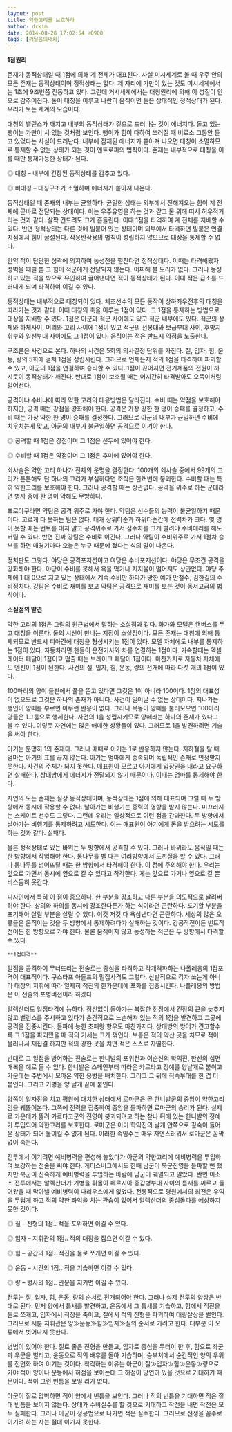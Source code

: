 ```yaml
---
layout: post
title: 약한고리를 보호하라
author: drkim
date: 2014-08-28 17:02:54 +0900
tags: [깨달음의대화]
---
```

  
  


**1점원리**

  


존재가 동적상태일 때 1점에 의해 계 전체가 대표된다. 사실 미시세계로 볼 때 우주 안의 모든 존재는 동적상태이며 정적상태는 없다. 제 자리에 가만이 있는 것도 미시세계에서는 1초에 9조번쯤 진동하고 있다. 그런데 거시세계에서는 대칭원리에 의해 이 성질이 안으로 감추어진다. 둘이 대칭을 이루고 나란히 움직이면 둘은 상대적인 정적상태가 된다. 우리가 보는 세계의 모습이다.

  


대칭의 밸런스가 깨지고 내부의 동적상태가 겉으로 드러나는 것이 에너지다. 돌고 있는 팽이는 가만이 서 있는 것처럼 보인다. 팽이가 힘이 다하여 쓰러질 때 비로소 그동안 돌고 있었다는 사실이 드러난다. 내부에 잠재된 에너지가 쏟아져 나오면 대칭이 소멸하므로 통제할 수 없는 상태가 되는 것이 엔트로피의 법칙이다. 존재는 내부적으로 대칭을 이룰 때만 통제가능한 상태가 된다. 

  


◎ 대칭 – 내부에 긴장된 동적상태를 감추고 있다.   

      
◎ 비대칭 – 대칭구조가 소멸하며 에너지가 쏟아져 나온다. 

  


동적상태일 때 존재의 내부는 균일하다. 균일한 상태는 외부에서 전해져오는 힘이 계 전체에 곧바로 전달되는 상태이다. 이는 우주유영을 하는 것과 같고 물 위에 떠서 허우적거리는 것과 같다. 살짝 건드려도 크게 흔들린다. 이때 1점을 타격하여 계 전체를 지배할 수 있다. 반면 정적상태는 다른 것에 빌붙어 있는 상태이며 외부에서 타격하면 빌붙은 연결지점에서 힘이 굴절된다. 작용반작용의 법칙이 성립하지 않으므로 대상을 통제할 수 없다. 

  


만약 적이 단단한 성곽에 의지하여 농성전을 펼친다면 정적상태다. 이때는 타격해봤자 성벽을 때릴 뿐 그 힘이 적군에게 전달되지 않는다. 어찌해 볼 도리가 없다. 그러나 농성하고 있는 적을 밖으로 유인하여 끌어낸다면 적이 동적상태가 된다. 이때 적은 급소를 드러내게 되며 타격하여 이길 수 있다. 

  


동적상태는 내부적으로 대칭되어 있다. 체조선수의 모든 동작이 상하좌우전후의 대칭을 따라가는 것과 같다. 이때 대칭의 축을 이루는 1점이 있다. 그 1점을 통제하는 방법으로 대상을 지배할 수 있다. 1점은 아군과 적군 사이에도 있고 적군 내부에도 있다. 적군의 상체와 하체사이, 머리와 꼬리 사이에 1점이 있고 적군의 선봉대와 보급부대 사이, 후방지휘부와 일선부대 사이에도 그 1점이 있다. 움직이는 적은 반드시 약점을 노출한다. 

  


구조론은 사건으로 본다. 하나의 사건은 5회의 의사결정 단위를 가진다. 질, 입자, 힘, 운동, 량의 5회에 걸쳐 1점을 성립시킨다. 그러므로 언제든지 적의 1점을 타격하여 파괴할 수 있고, 아군의 1점을 연결하여 승리할 수 있다. 1점이 끊어지면 전기제품의 전원이 꺼지듯이 동적상태가 깨진다. 반대로 1점이 보호될 때는 어지간히 타격받아도 오뚝이처럼 일어선다.

  


공격이냐 수비냐에 따라 약한 고리의 대응방법은 달라진다. 수비 때는 약점을 보호해야 하지만, 공격 때는 강점을 강화해야 한다. 공격은 가장 강한 한 명이 승패를 결정하고, 수비 때는 가장 약한 한 명이 승패를 결정한다. 그러므로 아군의 내부가 균일하면 수비에 치우치는게 맞고, 아군의 내부가 불균일하면 공격으로 이겨야 한다. 

  


◎ 공격할 때 1점은 강점이며 그 1점은 선두에 있어야 한다.  

      
◎ 수비할 때 1점은 약점이며 그 1점은 후미에 있어야 한다. 

  


쇠사슬은 약한 고리 하나가 전체의 운명을 결정한다. 100개의 쇠사슬 중에서 99개의 고리가 튼튼해도 단 하나의 고리가 부실하다면 조직은 한꺼번에 붕괴한다. 수비할 때는 특히 약한고리를 보호해야 한다. 그러나 공격할 때는 상관없다. 공격을 위주로 하는 군대라면 병사 중에 한 명이 약해도 무방하다. 

  


프로야구라면 약팀은 공격 위주로 가야 한다. 약팀은 선수들의 능력이 불균일하기 때문이다. 고르게 다 못하는 팀은 없다. 대개 상위타순과 하위타순간에 전력차가 크다. 몇 명이 못할 때는 번트를 대지 말고 공격위주로 가서 점수차를 크게 벌려야 수비에러를 해도 버틸 수 있다. 반면 진짜 강팀은 수비로 이긴다. 그러나 약팀이 수비위주로 가서 1점차 승부를 하면 매경기마다 오늘은 누구 때문에 졌다는 식의 말이 나온다. 

  


정치판도 그렇다. 야당은 공격포지션이고 여당은 수비포지션이다. 야당은 무조건 공격을 강화해야 한다. 야당이 수비를 못해서 욕을 먹거나 지지율이 떨어져도 상관없다. 야당 주제에 1 대 0으로 지고 있는 상태에서 계속 수비만 하다가 망한 예가 안철수, 김한길의 수비정치다. 강팀은 수비로 재미를 보고 약팀은 공격으로 재미를 보는 것이 동서고금의 법칙이다. 

  


**소실점의 발견**

  


약한 고리의 1점은 그림의 원근법에서 말하는 소실점과 같다. 화가와 모델은 캔버스를 두고 대칭을 이룬다. 둘의 시선이 만나는 지점이 소실점이다. 모든 존재는 대칭에 의해 통제되므로 반드시 피아간에 대칭을 형성시키는 1점이 있다. 모델 자체에도 내부를 통제하는 1점이 있다. 자동차라면 핸들이 운전기사와 차를 연결하는 1점이다. 가속할때는 엑셀레이터 페달이 1점이고 멈출 때는 브레이크 페달이 1점이다. 마찬가지로 자동차 자체에도 엔진이 1점이 된한다. 사건의 질, 입자, 힘, 운동, 량의 전개에 따라 다섯 개의 1점이 있다.

  


100마리의 양이 들판에서 풀을 뜯고 있다면 그것은 1이 아니라 100이다. 1점의 대표성이 없으므로 그것은 하나의 존재가 아니다. 사건이 일어날 수 없는 상태이다. 지나가는 행인이 양떼를 부르면 아무런 반응이 없다. 그러나 목동이 양떼를 불러모으면 100마리 양들은 1그룹으로 행세한다. 사건의 1을 성립시키므로 양떼라는 하나의 존재가 있다고 볼 수 있다. 이렇듯 자연에는 많은 애매한 상황들이 있다. 그러므로 1을 발견하려면 기술을 써야 한다. 

  


아기는 분명히 1의 존재다. 그러나 때때로 아기는 1로 반응하지 않는다. 지하철을 탈 때 엄마는 아기의 표를 끊지 않는다. 아기는 엄마에게 종속되며 독립적인 존재로 인정받지 못한다. 사건의 주체가 되지 못한다. 매표원이 모르고 아기에게 입장권을 내라고 요구하면 실패한다. 상대방에게 에너지가 전달되지 않기 때문이다. 이때는 엄마를 통제해야 한다. 

  


자연의 모든 존재는 실상 동적상태이며, 동적상태는 1점에 의해 대표되며 그럴 때 두 방향에서 동시에 작용할 수 없다. 날아가는 비행기는 중력의 영향을 받지 않는다. 미끄러지는 스케이트 선수도 그렇다. 그런데 우리는 일상적으로 이런 점을 간과한다. 두 방향에서 날아가는 비행기를 통제하려고 시도한다. 이는 매표원이 아기에게 돈을 받으려는 시도를 하는 것과 같다. 실패다. 

  


물론 정적상태로 있는 바위는 두 방향에서 공격할 수 있다. 그러나 바위라도 움직일 때는 한 방향에서 작업해야 한다. 통나무를 벨 때는 여러방향에서 도끼질을 할 수 있다. 그러나 통나무를 넘어뜨릴 때는 한 방향에서 타격해야 한다. 이 점에 주의해야 한다. 우리는 앞으로 가면서 동시에 옆으로 갈 수 있다고 착각한다. 게는 앞으로 가거나 옆으로 갈 뿐 비스듬히 못간다. 

  


디자인에서 특히 이 점이 중요하다. 한 부분을 강조하고 다른 부분을 의도적으로 날려버려야 한다. 상의와 하의를 동시에 강조한다든가 하는 식이라면 곤란하다. 포기할 부분을 포기해야 살릴 부분을 살릴 수 있다. 이것 저것 다 욕심낸다면 곤란하다. 세상의 많은 오류들은 움직이는 것을 두 방향에서 통제하려다가 실패하는 것이다. 강공작전이든 번트작전이든 한 방향으로 가야 한다. 물론 움직이지 않고 농성하는 적군은 두 방향에서 타격할 수 있다. 

  


 
    **1점타격**

  


일점을 공격하여 무너뜨리는 전술로는 종심을 타격하고 각개격파하는 나폴레옹의 1점포격이 대표적이다. 구스타프 아돌프의 밀집사격도 그렇다. 산발적으로 각자 쏘는게 아니라 대장의 지휘에 따라 일제히 적진의 한가운데에 포화를 집중시킨다. 나폴레옹의 방법은 이 전술의 포병버전이라 하겠다. 

  


알렉산더도 일점타격에 능하다. 정신없이 돌아가는 복잡한 전장에서 긴장의 끈을 늦추지 않고 밸런스를 주시하고 있다가 순간적으로 느슨해져 있는 적의 1점을 발견하고 그곳에 공격을 집중시킨다. 돌파에 능한 초패왕 항우도 마찬가지다. 상대방의 방어가 견고할수록 그 1점을 파괴했을 때 적의 기세는 크게 꺾인다. 보통은 적의 약산 곳을 치므로 적이 물러나서 재집결 하지만 적의 강한 곳을 치면 적은 스스로 자멸한다. 

  


반대로 그 일점을 방어하는 전술로는 한니발의 포위전과 이순신의 학익진, 한신의 십면매복을 예로 들 수 있다. 한니발은 스페인부터 따라온 카르타고 정예를 양날개로 붙이고 가운데는 주변에서 모아온 약한 용병을 배치한다. 그리고 그 뒤에 직속부대를 한 겹 더 붙인다. 그리고 기병을 양 날개 끝에 붙인다.

  


양쪽이 일자진을 치고 평원에 대치한 상태에서 로마군은 곧 한니발군의 중앙이 약한고리임을 꿰뚫어본다. 그쪽에 전력을 집중하여 중앙을 돌파하면 로마군의 승리가 된다. 실제로 가운데가 뚫려 카르타고군의 진영이 붕괴되려고 하는 찰나 뒤에 있는 한니발의 정예가 투입되어 약한고리를 보호한다. 로마군은 이미 학익진의 날개 안쪽으로 깊숙이 들어온 상태가 되어 돌이킬 수 없게 된다. 이러한 속임수는 매우 자연스러워서 로마군은 꼼짝없이 속는다.

  


전투에서 이기려면 예비병력을 편성해 놓았다가 아군의 약한고리에 예비병력을 투입하여 보강하는 전술을 써야 한다. 게티스버그에서도 한때 남군이 북군진영을 돌파할 뻔 했지만 북군이 신속하게 예비병력을 투입하는 바람에 남군이 궤멸되고 말았다. 반면 이소스 전투에서는 알렉산더가 기병을 휘몰아 페르시아 중갑병부대 사이의 틈새를 찌르고 들어왔을 때 막아낼 예비병력이 다리우스에게 없었다. 전통적으로 평원에서의 회전은 우익을 두텁게 하고 적의 약한 좌익을 치는 관습이 있어서 알렉산더의 종심돌파를 예상하지 못한 것이다. 

  


◎ 질 - 진형의 1점.. 적을 포위하면 이길 수 있다.  

     
◎ 입자 – 지휘관의 1점.. 적의 대장을 잡으면 이길 수 있다.  

     
◎ 힘 – 공간의 1점.. 적진을 둘로 쪼개면 이길 수 있다.   

     
◎ 운동 – 시간의 1점.. 적을 기습하면 이길 수 있다.   

     
◎ 량 – 병사의 1점.. 관문을 지키면 이길 수 있다. 

  


전투는 질, 입자, 힘, 운동, 량의 순서로 전개되어야 한다. 그러나 실제 전투의 양상은 반대로 된다. 먼저 양에서 틈새를 발견하고, 운동에서 그 틈새를 기습하고, 힘에서 적진을 둘로 쪼개고, 입자에서 적장을 죽이고, 질에서 적의 진형을 파괴하여 대량살상을 벌인다. 그러므로 서툰 지휘관은 양≫운동≫힘≫입자≫질의 순서로 가려고 한다. 대부분 이 오류에서 벗어나지 못한다.

  


병법이 있어야 한다. 질로 좋은 진형을 만들고, 입자로 종심을 두터이 한 후, 힘으로 좌군과 우군을 벌리고, 운동으로 적의 배후를 돌아 기습하며, 승부처에서 순간적인 양의 우위를 전면화 하여 이기는 것이다. 착각하는 이유는 아군이 질≫입자≫힘≫운동≫량으로 가야 적이 양이나 운동에서 허점을 보이는데 그 허점이 당연히 있을 것으로 기대하기 때문이다. 적이 그런 빈틈을 보일 리가 없다. 

  


아군이 질로 압박하면 적이 양에서 빈틈을 보인다. 그러나 적의 빈틈을 기대하면 적은 절대 빈틈을 보이지 않는다. 상대가 수비실수를 할 것으로 기대하고 작전을 내면 작전은 모두 실패한다. 그러나 아군이 정공법으로 나가면 적은 실수한다. 그러므로 전쟁을 꼼수로 이기려 하는 자는 절대 이기지 못한다.